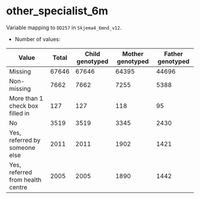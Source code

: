 # other_specialist_6m
Variable mapping to `DD257` in `Skjema4_6mnd_v12`.
- Number of values:

| Value | Total | Child genotyped | Mother genotyped | Father genotyped |
| ----- | ----- | --------------- | ---------------- | ---------------- |
| Missing | 67646 | 67646 | 64395 | 44696 |
| Non-missing | 7662 | 7662 | 7255 | 5388 |
| More than 1 check box filled in | 127 | 127 | 118 |95 |
| No | 3519 | 3519 | 3345 |2430 |
| Yes, referred by someone else | 2011 | 2011 | 1902 |1421 |
| Yes, referred from health centre | 2005 | 2005 | 1890 |1442 |



